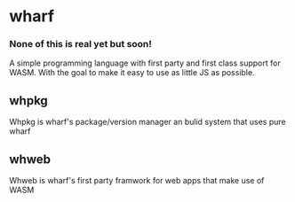 # wharf

### **None of this is real yet but soon!**
A simple programming language with first party and first class support for WASM.
With the goal to make it easy to use as little JS as possible.

## whpkg 
Whpkg is wharf's package/version manager an bulid system that uses pure wharf
## whweb 
Whweb is wharf's first party framwork for web apps that make use of WASM 
